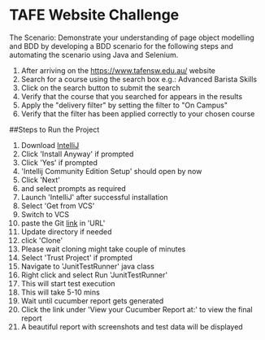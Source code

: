 # TAFE Website Challenge

The Scenario:
Demonstrate your understanding of page object modelling and BDD by developing a BDD scenario for the following steps and automating the scenario using Java and Selenium.
1. After arriving on the https://www.tafensw.edu.au/ website 
2. Search for a course using the search box e.g.: Advanced Barista Skills 
3. Click on the search button to submit the search 
4. Verify that the course that you searched for appears in the results
5. Apply the "delivery filter" by setting the filter to "On Campus" 
6. Verify that the filter has been applied correctly to your chosen course

##Steps to Run the Project
1) Download [IntelliJ](https://download.jetbrains.com/idea/ideaIC-2021.3.3.exe?_gl=1*1rwqxw8*_ga*MTY2MDgxMDgyMC4xNjQ2OTExMzcz*_ga_9J976DJZ68*MTY1NTYzMDAxNS4xLjEuMTY1NTYzMDAzNi4w&_ga=2.215772766.898116640.1655630015-1660810820.1646911373 "Intellij 2021.3.3") 
2) Click 'Install Anyway' if prompted
3) Click 'Yes' if prompted
4) 'Intellij Community Edition Setup' should open by now
5) Click 'Next'
6) and select prompts as required
7) Launch 'IntelliJ' after successful installation
8) Select 'Get from VCS'
9) Switch to VCS
10) paste the Git [link](https://github.com/manojkumar-bandlamudi/WebShop.git "Git Repo link") in 'URL'
11) Update directory if needed
12) click 'Clone'
13) Please wait cloning might take couple of minutes 
14) Select 'Trust Project' if prompted 
15) Navigate to 'JunitTestRunner' java class 
16) Right click and select Run 'JunitTestRunner' 
17) This will start test execution 
18) This will take 5-10 mins 
19) Wait until cucumber report gets generated 
20) Click the link under 'View your Cucumber Report at:' to view the final report
21) A beautiful report with screenshots and test data will be displayed


